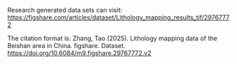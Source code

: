 Research generated data sets can visit: 
https://figshare.com/articles/dataset/Lithology_mapping_results_tif/29767772

The citation format is: 
Zhang, Tao (2025). Lithology mapping data of the Beishan area in China. figshare. Dataset. https://doi.org/10.6084/m9.figshare.29767772.v2

